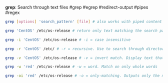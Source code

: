 **grep**: Search through text files #grep #egrep #redirect-output #pipes #regex 
``` sh
grep [options] 'search_pattern' [file] # also works with piped content

grep 'CentOS' /etc/os-release # return only text matching the search pattern

grep -i 'CentOS' /etc/os-release # -i = case insensitive

grep -r 'CentOS' /etc/ # -r = recursive. Use to search through directories

grep -v 'CentOS' /etc/os-release # -v = invert match. Display text that doesn't match

grep -w 'red' /etc/os-release # -w = word. Match on only whole words

grep -oi 'red' /etc/os-release # -o = only-matching. Outputs only the matching words
```

